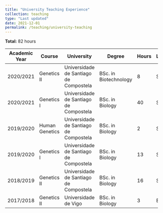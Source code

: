 ```yaml
---
title: "University Teaching Experience"
collection: teaching
type: "Last updated"
date: 2021-12-01
permalink: /teaching/university-teaching
---
```


**Total:** 82 hours

| Academic Year  | Course | University | Degree | Hours | Language | Country |
| ------------- | ------------- | ------------- |------------- |------------- | ------------- | ------------- |
| 2020/2021 | Genetics II |  Universidade de Santiago de Compostela | BSc. in Biotechnology | 8 | Spanish | Spain |
| 2020/2021 | Genetics I |  Universidade de Santiago de Compostela | BSc. in Biology | 40 | Spanish | Spain |
| 2019/2020 | Human Genetics |  Universidade de Santiago de Compostela | BSc. in Biology | 2 | Spanish | Spain |
| 2019/2020 | Genetics I |  Universidade de Santiago de Compostela | BSc. in Biology | 13 | Spanish | Spain |
| 2018/2019 | Genetics II |  Universidade de Santiago de Compostela | BSc. in Biology | 16 | Spanish | Spain |
| 2017/2018 | Genetics II |  Universidade de Vigo | BSc. in Biology | 3 | English | Spain |

